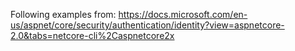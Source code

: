 Following examples from:
https://docs.microsoft.com/en-us/aspnet/core/security/authentication/identity?view=aspnetcore-2.0&tabs=netcore-cli%2Caspnetcore2x
